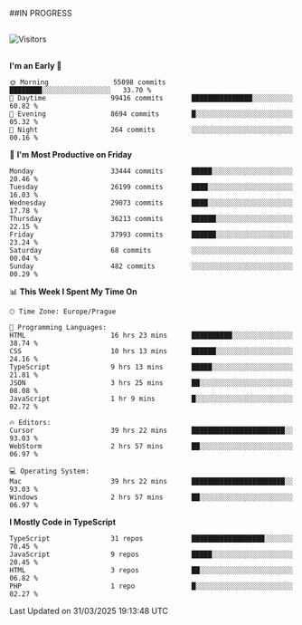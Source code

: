 ##IN PROGRESS
##
![Visitors](https://komarev.com/ghpvc/?username=petrbui&style=for-the-badge&label=Visitors+👀)



##
<!--
[![My GitHub stats](https://github-readme-stats.vercel.app/api?username=petrbui&theme=github_dark)](https://github.com/anuraghazra/github-readme-stats)

[![My wakatime stats](https://github-readme-stats.vercel.app/api/wakatime?username=petrbui&theme=github_dark)](https://github.com/anuraghazra/github-readme-stats)
-->
<!--START_SECTION:waka-->
**I'm an Early 🐤** 

```text
🌞 Morning                55098 commits       ████████░░░░░░░░░░░░░░░░░   33.70 % 
🌆 Daytime                99416 commits       ███████████████░░░░░░░░░░   60.82 % 
🌃 Evening                8694 commits        █░░░░░░░░░░░░░░░░░░░░░░░░   05.32 % 
🌙 Night                  264 commits         ░░░░░░░░░░░░░░░░░░░░░░░░░   00.16 % 
```
📅 **I'm Most Productive on Friday** 

```text
Monday                   33444 commits       █████░░░░░░░░░░░░░░░░░░░░   20.46 % 
Tuesday                  26199 commits       ████░░░░░░░░░░░░░░░░░░░░░   16.03 % 
Wednesday                29073 commits       ████░░░░░░░░░░░░░░░░░░░░░   17.78 % 
Thursday                 36213 commits       ██████░░░░░░░░░░░░░░░░░░░   22.15 % 
Friday                   37993 commits       ██████░░░░░░░░░░░░░░░░░░░   23.24 % 
Saturday                 68 commits          ░░░░░░░░░░░░░░░░░░░░░░░░░   00.04 % 
Sunday                   482 commits         ░░░░░░░░░░░░░░░░░░░░░░░░░   00.29 % 
```


📊 **This Week I Spent My Time On** 

```text
🕑︎ Time Zone: Europe/Prague

💬 Programming Languages: 
HTML                     16 hrs 23 mins      ██████████░░░░░░░░░░░░░░░   38.74 % 
CSS                      10 hrs 13 mins      ██████░░░░░░░░░░░░░░░░░░░   24.16 % 
TypeScript               9 hrs 13 mins       █████░░░░░░░░░░░░░░░░░░░░   21.81 % 
JSON                     3 hrs 25 mins       ██░░░░░░░░░░░░░░░░░░░░░░░   08.08 % 
JavaScript               1 hr 9 mins         █░░░░░░░░░░░░░░░░░░░░░░░░   02.72 % 

🔥 Editors: 
Cursor                   39 hrs 22 mins      ███████████████████████░░   93.03 % 
WebStorm                 2 hrs 57 mins       ██░░░░░░░░░░░░░░░░░░░░░░░   06.97 % 

💻 Operating System: 
Mac                      39 hrs 22 mins      ███████████████████████░░   93.03 % 
Windows                  2 hrs 57 mins       ██░░░░░░░░░░░░░░░░░░░░░░░   06.97 % 
```

**I Mostly Code in TypeScript** 

```text
TypeScript               31 repos            ██████████████████░░░░░░░   70.45 % 
JavaScript               9 repos             █████░░░░░░░░░░░░░░░░░░░░   20.45 % 
HTML                     3 repos             ██░░░░░░░░░░░░░░░░░░░░░░░   06.82 % 
PHP                      1 repo              █░░░░░░░░░░░░░░░░░░░░░░░░   02.27 % 
```




 Last Updated on 31/03/2025 19:13:48 UTC
<!--END_SECTION:waka-->
